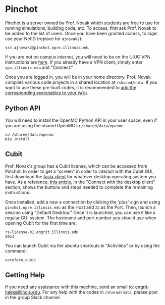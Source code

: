 # Pinchot

Pinchot is a server owned by Prof. Novak which students are free to use for running simulations, building code, etc. To access, first ask Prof. Novak to be added to the list of users. Once you have been granted access, to login use
your NetID (replace for `ajnovak2`):

```
ssh ajnovak2@pinchot.npre.illinois.edu
```

If you are not on campus internet, you will need to be on the UIUC VPN. Instructions are
[here](https://answers.uillinois.edu/illinois/page.php?id=47629). If you already have a VPN
client, simply enter `vpn.illinois.edu` and "Connect."

Once you are logged in, you will be in your home directory. Prof. Novak compiles various code projects in a shared location at `/shared/data`. If you want to use these pre-built codes, it is recommended to [add the corresponding executables to your `PATH`](https://phoenixnap.com/kb/linux-add-to-path).

## Python API

You will need to install the OpenMC Python API in your user space, even if you are using
the shared OpenMC in `/shared/data/openmc`.

```
cd /shared/data/openmc
pip install .
```

## Cubit

Prof. Novak's group has a Cubit license, which can be accessed from Pinchot. In order to get a "screen" in order to interact with the Cubit GUI, first download the [fastx client](https://www.starnet.com/download/fastx-client) for whatever desktop operating system you have. As a reference, [this article](https://answers.illinois.edu/page.php?id=81727), in the "Connect with the desktop client" section, shows the buttons and steps needed to complete the remaining instructions.

Once installed, add a new a connection by clicking the 'plus' sign and using `pinchot.npre.illinois.edu` as the Host and `22` as the Port. Then, launch a session using "Default Desktop." Once it is launched, you can use it like a regular GUI system. The hostname and port number you should use when opening Cubit for the first time are:

```
rs-license-01.engrit.illinois.edu
5053

```

You can launch Cubit via the ubuntu shortcuts in "Activities" or by using the command:

```
coreform_cubit
```

## Getting Help

If you need any assistance with this machine, send an email to: engrit-help@illinois.edu. For any help with the codes in `/shared/data`, please post in the group Slack channel.
